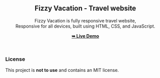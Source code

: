 <div align="center">
  
  <h2 align="center">Fizzy Vacation - Travel website</h2>

  Fizzy Vacation is fully responsive travel website, <br />Responsive for all devices, built using HTML, CSS, and JavaScript.

  <a href="https://pranavbhawsar.github.io/fizzy-vacation/"><strong>➥ Live Demo</strong></a>

</div>

<br />

### License

This project is **not to use** and contains an MIT license.
